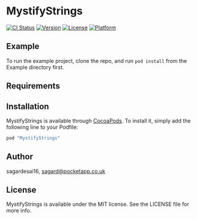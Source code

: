 # MystifyStrings

[![CI Status](http://img.shields.io/travis/sagardesai16/MystifyStrings.svg?style=flat)](https://travis-ci.org/sagardesai16/MystifyStrings)
[![Version](https://img.shields.io/cocoapods/v/MystifyStrings.svg?style=flat)](http://cocoapods.org/pods/MystifyStrings)
[![License](https://img.shields.io/cocoapods/l/MystifyStrings.svg?style=flat)](http://cocoapods.org/pods/MystifyStrings)
[![Platform](https://img.shields.io/cocoapods/p/MystifyStrings.svg?style=flat)](http://cocoapods.org/pods/MystifyStrings)

## Example

To run the example project, clone the repo, and run `pod install` from the Example directory first.

## Requirements

## Installation

MystifyStrings is available through [CocoaPods](http://cocoapods.org). To install
it, simply add the following line to your Podfile:

```ruby
pod "MystifyStrings"
```

## Author

sagardesai16, sagard@pocketapp.co.uk

## License

MystifyStrings is available under the MIT license. See the LICENSE file for more info.
